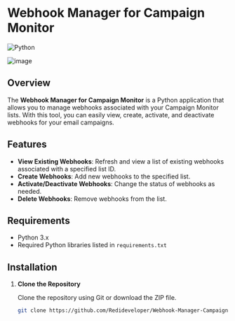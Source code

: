 # Webhook Manager for Campaign Monitor

![Python](https://www.python.org/community/logos/python-logo-master-v3-TM.png)

![image](https://github.com/user-attachments/assets/4f99b3e3-d392-4b71-9dab-a28479fe68e8)


## Overview

The **Webhook Manager for Campaign Monitor** is a Python application that allows you to manage webhooks associated with your Campaign Monitor lists. With this tool, you can easily view, create, activate, and deactivate webhooks for your email campaigns.

## Features

- **View Existing Webhooks**: Refresh and view a list of existing webhooks associated with a specified list ID.
- **Create Webhooks**: Add new webhooks to the specified list.
- **Activate/Deactivate Webhooks**: Change the status of webhooks as needed.
- **Delete Webhooks**: Remove webhooks from the list.

## Requirements

- Python 3.x
- Required Python libraries listed in `requirements.txt`

## Installation

1. **Clone the Repository**

   Clone the repository using Git or download the ZIP file.

   ```sh
   git clone https://github.com/Redideveloper/Webhook-Manager-Campaign-mailer.git
